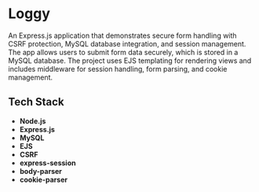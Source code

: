 # Loggy

An Express.js application that demonstrates secure form handling with CSRF protection, MySQL database integration, and session management. The app allows users to submit form data securely, which is stored in a MySQL database. The project uses EJS templating for rendering views and includes middleware for session handling, form parsing, and cookie management.

## Tech Stack

- **Node.js** 
- **Express.js** 
- **MySQL**
- **EJS** 
- **CSRF** 
- **express-session** 
- **body-parser** 
- **cookie-parser** 

